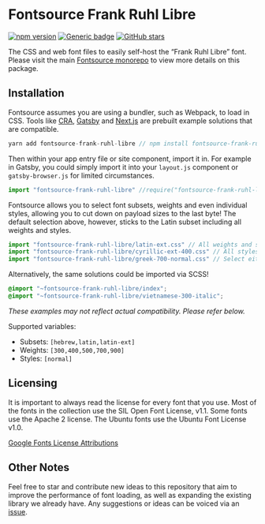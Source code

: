# Fontsource Frank Ruhl Libre
[![npm version](https://badge.fury.io/js/fontsource-frank-ruhl-libre.svg)](https://github.com/DecliningLotus/fontsource) [![Generic badge](https://img.shields.io/badge/fontsource-passing-brightgreen)](https://github.com/DecliningLotus/fontsource) [![GitHub stars](https://img.shields.io/github/stars/DecliningLotus/fontsource.svg?style=social&label=Star&maxAge=2592000)](https://GitHub.com/DecliningLotus/fontsource/stargazers/)

The CSS and web font files to easily self-host the “Frank Ruhl Libre” font. Please visit the main [Fontsource monorepo](https://github.com/DecliningLotus/fontsource) to view more details on this package.

## Installation

Fontsource assumes you are using a bundler, such as Webpack, to load in CSS. Tools like [CRA](https://create-react-app.dev/), [Gatsby](https://www.gatsbyjs.org/) and [Next.js](https://nextjs.org/) are prebuilt example solutions that are compatible.

```javascript
yarn add fontsource-frank-ruhl-libre // npm install fontsource-frank-ruhl-libre
```

Then within your app entry file or site component, import it in. For example in Gatsby, you could simply import it into your `layout.js` component or `gatsby-browser.js` for limited circumstances.

```javascript
import "fontsource-frank-ruhl-libre" //require("fontsource-frank-ruhl-libre")
```

Fontsource allows you to select font subsets, weights and even individual styles, allowing you to cut down on payload sizes to the last byte! The default selection above, however, sticks to the Latin subset including all weights and styles.

```javascript
import "fontsource-frank-ruhl-libre/latin-ext.css" // All weights and styles included.
import "fontsource-frank-ruhl-libre/cyrillic-ext-400.css" // All styles included.
import "fontsource-frank-ruhl-libre/greek-700-normal.css" // Select either normal or italic.
```

Alternatively, the same solutions could be imported via SCSS!

```scss
@import "~fontsource-frank-ruhl-libre/index";
@import "~fontsource-frank-ruhl-libre/vietnamese-300-italic";
```

_These examples may not reflect actual compatibility. Please refer below._

Supported variables:
- Subsets: `[hebrew,latin,latin-ext]`
- Weights: `[300,400,500,700,900]`
- Styles: `[normal]`

## Licensing 

It is important to always read the license for every font that you use.
Most of the fonts in the collection use the SIL Open Font License, v1.1. Some fonts use the Apache 2 license. The Ubuntu fonts use the Ubuntu Font License v1.0.

[Google Fonts License Attributions](https://fonts.google.com/attribution)

## Other Notes

Feel free to star and contribute new ideas to this repository that aim to improve the performance of font loading, as well as expanding the existing library we already have. Any suggestions or ideas can be voiced via an [issue](https://github.com/DecliningLotus/fontsource/issues).

